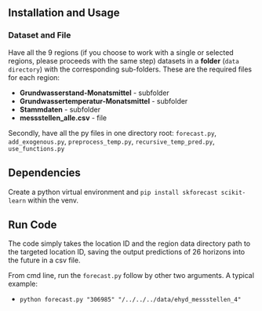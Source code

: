## Installation and Usage

### Dataset and File

Have all the 9 regions (if you choose to work with a single or selected regions, please proceeds with the same step) datasets in a **folder** (`data directory`) with the corresponding sub-folders. These are the required files for each region:

- **Grundwasserstand-Monatsmittel** - subfolder
- **Grundwassertemperatur-Monatsmittel** - subfolder
- **Stammdaten** - subfolder
- **messstellen_alle.csv** - file

Secondly, have all the py files in one directory root: `forecast.py`, `add_exogenous.py`, `preprocess_temp.py`, `recursive_temp_pred.py`, `use_functions.py`

## Dependencies

Create a python virtual environment and `pip install skforecast scikit-learn` within the venv.

## Run Code

The code simply takes the location ID and the region data directory path to the targeted location ID, saving the output predictions of 26 horizons into the future in a csv file.

From cmd line, run the `forecast.py` follow by other two arguments.
A typical example:

- `python forecast.py "306985" "/../../../data/ehyd_messstellen_4"`
